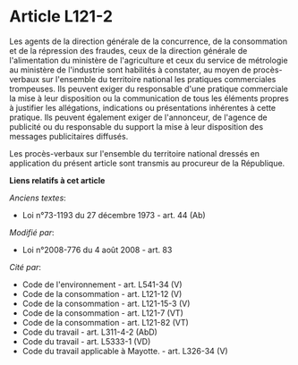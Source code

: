 # Article L121-2

Les agents de la direction générale de la concurrence, de la consommation et de la répression des fraudes, ceux de la
direction générale de l'alimentation du ministère de l'agriculture et ceux du service de métrologie au ministère de
l'industrie sont habilités à constater, au moyen de procès-verbaux sur l'ensemble du territoire national les pratiques
commerciales trompeuses. Ils peuvent exiger du responsable d'une pratique commerciale la mise à leur disposition ou la
communication de tous les éléments propres à justifier les allégations, indications ou présentations inhérentes à cette
pratique. Ils peuvent également exiger de l'annonceur, de l'agence de publicité ou du responsable du support la mise à leur
disposition des messages publicitaires diffusés.

Les procès-verbaux sur l'ensemble du territoire national dressés en application du présent article sont transmis au procureur
de la République.

**Liens relatifs à cet article**

_Anciens textes_:

  - Loi n°73-1193 du 27 décembre 1973 - art. 44 (Ab)

_Modifié par_:

  - Loi n°2008-776 du 4 août 2008 - art. 83

_Cité par_:

  - Code de l'environnement - art. L541-34 (V)
  - Code de la consommation - art. L121-12 (V)
  - Code de la consommation - art. L121-15-3 (V)
  - Code de la consommation - art. L121-7 (VT)
  - Code de la consommation - art. L121-82 (VT)
  - Code du travail - art. L311-4-2 (AbD)
  - Code du travail - art. L5333-1 (VD)
  - Code du travail applicable à Mayotte. - art. L326-34 (V)
